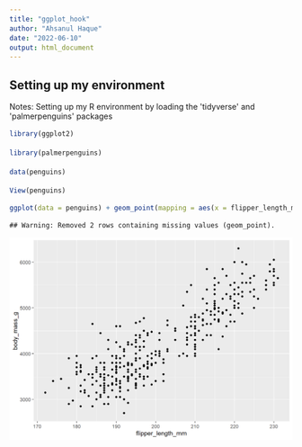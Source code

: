 ```yaml
---
title: "ggplot_hook"
author: "Ahsanul Haque"
date: "2022-06-10"
output: html_document
---
```


## Setting up my environment
Notes: Setting up my R environment by loading the 'tidyverse' and 
'palmerpenguins' packages


```r
library(ggplot2)

library(palmerpenguins)

data(penguins)

View(penguins)
```


```r
ggplot(data = penguins) + geom_point(mapping = aes(x = flipper_length_mm, y = body_mass_g))
```

```
## Warning: Removed 2 rows containing missing values (geom_point).
```

<img src="ggplot_hook_files/figure-html/ggplot for penguin data visualization-1.png" width="672" />

